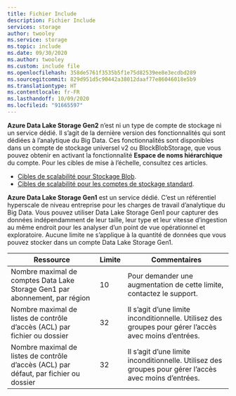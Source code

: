 ```yaml
---
title: Fichier Include
description: Fichier Include
services: storage
author: twooley
ms.service: storage
ms.topic: include
ms.date: 09/30/2020
ms.author: twooley
ms.custom: include file
ms.openlocfilehash: 358de5761f3535b5f1e75d82539ee8e3ecdbd289
ms.sourcegitcommit: 829d951d5c90442a38012daaf77e86046018e5b9
ms.translationtype: HT
ms.contentlocale: fr-FR
ms.lasthandoff: 10/09/2020
ms.locfileid: "91665597"
---
```

**Azure Data Lake Storage Gen2** n’est ni un type de compte de stockage ni un service dédié. Il s’agit de la dernière version des fonctionnalités qui sont dédiées à l’analytique du Big Data.  Ces fonctionnalités sont disponibles dans un compte de stockage universel v2 ou BlockBlobStorage, que vous pouvez obtenir en activant la fonctionnalité **Espace de noms hiérarchique** du compte. Pour les cibles de mise à l’échelle, consultez ces articles. 

- [Cibles de scalabilité pour Stockage Blob](https://docs.microsoft.com/azure/storage/blobs/scalability-targets#scale-targets-for-blob-storage).
- [Cibles de scalabilité pour les comptes de stockage standard](https://docs.microsoft.com/azure/storage/common/scalability-targets-standard-account?toc=/azure/storage/blobs/toc.json#scale-targets-for-standard-storage-accounts).

**Azure Data Lake Storage Gen1** est un service dédié. C’est un référentiel hyperscale de niveau entreprise pour les charges de travail d’analytique du Big Data. Vous pouvez utiliser Data Lake Storage Gen1 pour capturer des données indépendamment de leur taille, leur type et leur vitesse d’ingestion au même endroit pour les analyser d’un point de vue opérationnel et exploratoire. Aucune limite ne s’applique à la quantité de données que vous pouvez stocker dans un compte Data Lake Storage Gen1.

| **Ressource** | **Limite** | **Commentaires** |
| --- | --- | --- |
| Nombre maximal de comptes Data Lake Storage Gen1 par abonnement, par région |10 | Pour demander une augmentation de cette limite, contactez le support. |
| Nombre maximal de listes de contrôle d’accès (ACL) par fichier ou dossier |32 | Il s’agit d’une limite inconditionnelle. Utilisez des groupes pour gérer l’accès avec moins d’entrées. |
| Nombre maximal de listes de contrôle d’accès (ACL) par défaut, par fichier ou dossier |32 | Il s’agit d’une limite inconditionnelle. Utilisez des groupes pour gérer l’accès avec moins d’entrées. |
